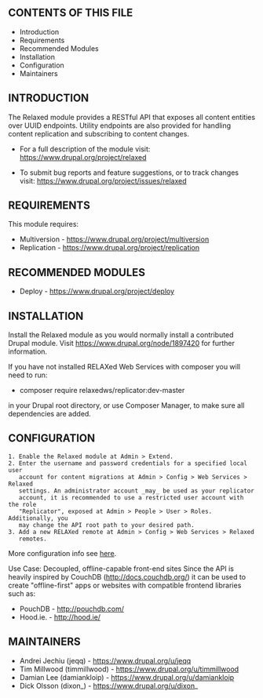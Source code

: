 CONTENTS OF THIS FILE
---------------------

 * Introduction
 * Requirements
 * Recommended Modules
 * Installation
 * Configuration
 * Maintainers


INTRODUCTION
------------

The Relaxed module provides a RESTful API that exposes all content entities over
UUID endpoints. Utility endpoints are also provided for handling content
replication and subscribing to content changes.

 * For a full description of the module visit:
   https://www.drupal.org/project/relaxed

 * To submit bug reports and feature suggestions, or to track changes visit:
   https://www.drupal.org/project/issues/relaxed


REQUIREMENTS
------------

This module requires:

 * Multiversion - https://www.drupal.org/project/multiversion
 * Replication - https://www.drupal.org/project/replication


RECOMMENDED MODULES
-------------------

 * Deploy - https://www.drupal.org/project/deploy


INSTALLATION
------------

Install the Relaxed module as you would normally install a contributed Drupal
module. Visit https://www.drupal.org/node/1897420 for further information.

If you have not installed RELAXed Web Services with composer you will need to
run:

 * composer require relaxedws/replicator:dev-master

in your Drupal root directory, or use Composer Manager, to make sure all
dependencies are added.


CONFIGURATION
-------------
    1. Enable the Relaxed module at Admin > Extend.
    2. Enter the username and password credentials for a specified local user
       account for content migrations at Admin > Config > Web Services > Relaxed
       settings. An administrator account _may_ be used as your replicator
       account, it is recommended to use a restricted user account with the role
       "Replicator", exposed at Admin > People > User > Roles. Additionally, you
       may change the API root path to your desired path.
    3. Add a new RELAXed remote at Admin > Config > Web Services > Relaxed
       remotes.

More configuration info see [here](https://www.drupal.org/docs/8/modules/deploy/drupal-to-drupal-deployment-between-two-or-more-sites).

Use Case: Decoupled, offline-capable front-end sites
Since the API is heavily inspired by CouchDB (http://docs.couchdb.org/) it can
be used to create "offline-first" apps or websites with compatible frontend
libraries such as:

 * PouchDB - http://pouchdb.com/
 * Hood.ie. - http://hood.ie/


MAINTAINERS
-----------

 * Andrei Jechiu (jeqq) - https://www.drupal.org/u/jeqq
 * Tim Millwood (timmillwood) - https://www.drupal.org/u/timmillwood
 * Damian Lee (damiankloip) - https://www.drupal.org/u/damiankloip
 * Dick Olsson (dixon_) - https://www.drupal.org/u/dixon_
